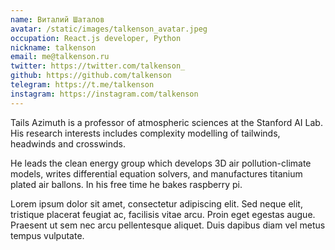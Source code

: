 ```yaml
---
name: Виталий Шаталов
avatar: /static/images/talkenson_avatar.jpeg
occupation: React.js developer, Python
nickname: talkenson
email: me@talkenson.ru
twitter: https://twitter.com/talkenson_
github: https://github.com/talkenson
telegram: https://t.me/talkenson
instagram: https://instagram.com/talkenson
---
```


Tails Azimuth is a professor of atmospheric sciences at the Stanford AI Lab. His research interests includes complexity modelling of tailwinds, headwinds and crosswinds.

He leads the clean energy group which develops 3D air pollution-climate models, writes differential equation solvers, and manufactures titanium plated air ballons. In his free time he bakes raspberry pi.

Lorem ipsum dolor sit amet, consectetur adipiscing elit. Sed neque elit, tristique placerat feugiat ac, facilisis vitae arcu. Proin eget egestas augue. Praesent ut sem nec arcu pellentesque aliquet. Duis dapibus diam vel metus tempus vulputate.
